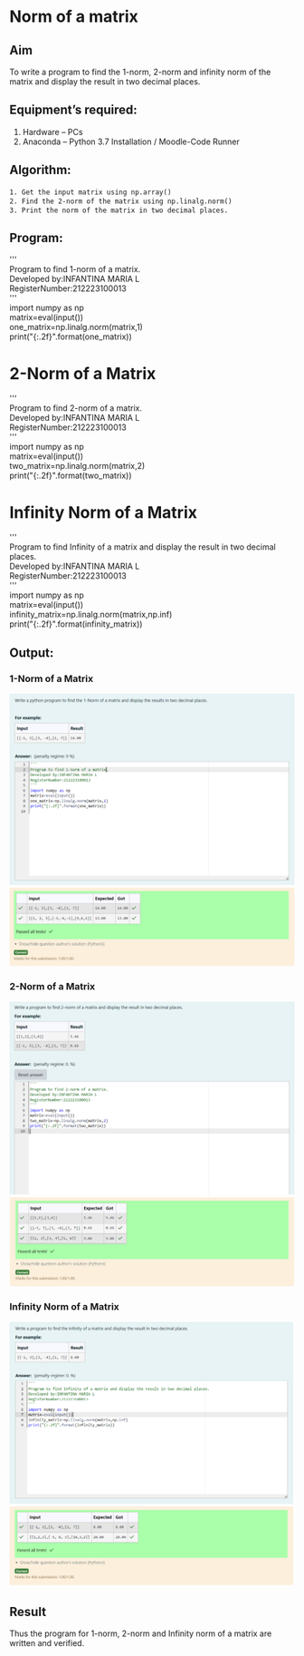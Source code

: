 # Norm of a matrix
## Aim
To write a program to find the 1-norm, 2-norm and infinity norm of the matrix and display the result in two decimal places.
## Equipment’s required:
1.	Hardware – PCs
2.	Anaconda – Python 3.7 Installation / Moodle-Code Runner
## Algorithm:
	1. Get the input matrix using np.array()   
    2. Find the 2-norm of the matrix using np.linalg.norm()
	3. Print the norm of the matrix in two decimal places.
## Program:


'''\
Program to find 1-norm of a matrix.\
Developed by:INFANTINA MARIA L\
RegisterNumber:212223100013\
'''\
import numpy as np\
matrix=eval(input())\
one_matrix=np.linalg.norm(matrix,1)\
print("{:.2f}".format(one_matrix))


# 2-Norm of a Matrix

'''\
Program to find 2-norm of a matrix.\
Developed by:INFANTINA MARIA L\
RegisterNumber:212223100013\
'''\
import numpy as np\
matrix=eval(input())\
two_matrix=np.linalg.norm(matrix,2)\
print("{:.2f}".format(two_matrix))



# Infinity Norm of a Matrix

'''\
Program to find Infinity of a matrix and display the result in two decimal places.\
Developed by:INFANTINA MARIA L\
RegisterNumber:212223100013 \
'''\
import numpy as np\
matrix=eval(input())\
infinity_matrix=np.linalg.norm(matrix,np.inf)\
print("{:.2f}".format(infinity_matrix))




## Output:
### 1-Norm of a Matrix
![alt text](<Screenshot 2024-04-19 133136.png>)
![alt text](<Screenshot 2024-04-19 133145.png>)

### 2-Norm of a Matrix
![alt text](<Screenshot 2024-04-19 133233.png>)
![alt text](<Screenshot 2024-04-19 133239.png>)
### Infinity Norm of a Matrix
![alt text](<Screenshot 2024-04-19 133330.png>)
![alt text](<Screenshot 2024-04-19 133335.png>)
## Result
Thus the program for 1-norm, 2-norm and Infinity norm of a matrix are written and verified.
